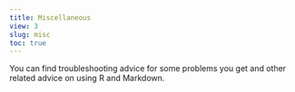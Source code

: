 ```yaml
---
title: Miscellaneous
view: 3
slug: misc
toc: true
---
```


You can find troubleshooting advice for some problems you get and other related advice on using R and Markdown.  


